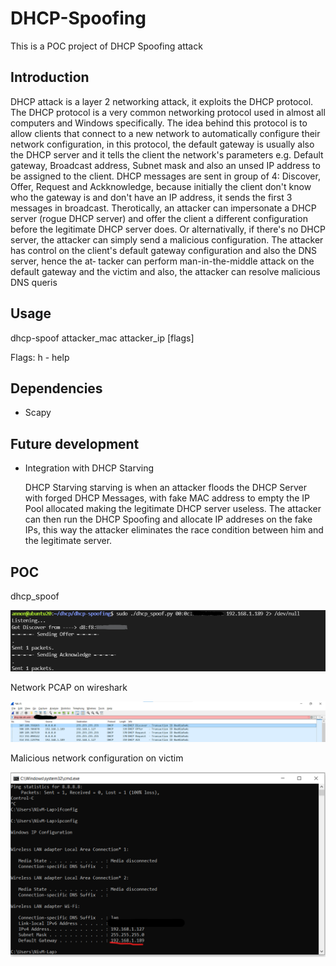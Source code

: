 # DHCP-Spoofing
This is a POC project of DHCP Spoofing attack


## Introduction

DHCP  attack is a layer 2 networking attack, it exploits the DHCP protocol.  The DHCP protocol is a very common networking protocol used in almost all computers and
Windows specifically.  The idea behind this protocol is to allow clients that connect to a new network to automatically configure their  network  configuration,  in
this  protocol, the default gateway is usually also the DHCP server and it tells the client the network's parameters e.g. Default gateway, Broadcast address, Subnet
mask and also an unsed IP address to be assigned to the client. DHCP messages are sent in group of 4: Discover, Offer, Request and Ackknowledge,  because  initially
the  client don't know who the gateway is and don't have an IP address, it sends the first 3 messages in broadcast. Therotically, an attacker can impersonate a DHCP
server (rogue DHCP server) and offer the client a different configuration before the legitimate DHCP server does. Or alternativally, if there's no DHCP server,  the
attacker  can  simply  send a malicious configuration. The attacker has control on the client's default gateway configuration and also the DNS server, hence the at‐
tacker can perform man-in-the-middle attack on the default gateway and the victim and also, the attacker can resolve malicious DNS queris


## Usage 

dhcp-spoof attacker_mac attacker_ip [flags]

Flags:
  h - help

## Dependencies

* Scapy

## Future development

* Integration with DHCP Starving

    DHCP Starving starving is when an attacker floods the DHCP Server with forged DHCP Messages, with fake MAC address to empty the
    IP Pool allocated making the legitimate DHCP server useless. The attacker can then run the DHCP Spoofing and allocate IP addreses
    on the fake IPs, this way the attacker eliminates the race condition between him and the legitimate server.

## POC

dhcp_spoof

![](.\imgs\dhcp-poc.png)



Network PCAP on wireshark

![wireshark](.\imgs\wireshark.png)



Malicious network configuration on victim

![proof](.\imgs\proof.png)
